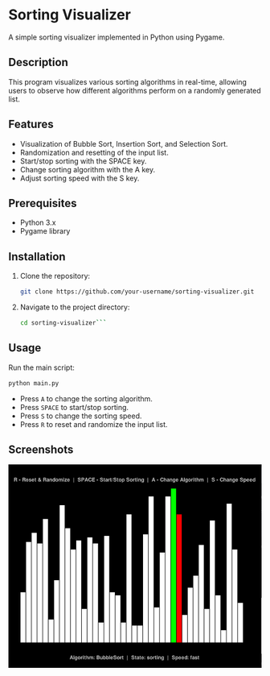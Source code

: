 # Sorting Visualizer

A simple sorting visualizer implemented in Python using Pygame.

## Description

This program visualizes various sorting algorithms in real-time, allowing users to observe how different algorithms perform on a randomly generated list.

## Features

- Visualization of Bubble Sort, Insertion Sort, and Selection Sort.
- Randomization and resetting of the input list.
- Start/stop sorting with the SPACE key.
- Change sorting algorithm with the A key.
- Adjust sorting speed with the S key.

## Prerequisites

- Python 3.x
- Pygame library

## Installation

1. Clone the repository:

   ```bash
   git clone https://github.com/your-username/sorting-visualizer.git

2. Navigate to the project directory:

    ```bash
    cd sorting-visualizer```

## Usage

Run the main script:

```bash
python main.py
```

- Press `A` to change the sorting algorithm.
- Press `SPACE` to start/stop sorting.
- Press `S` to change the sorting speed.
- Press `R` to reset and randomize the input list.

## Screenshots

![Screenshot from app](images/sorting_app.png)